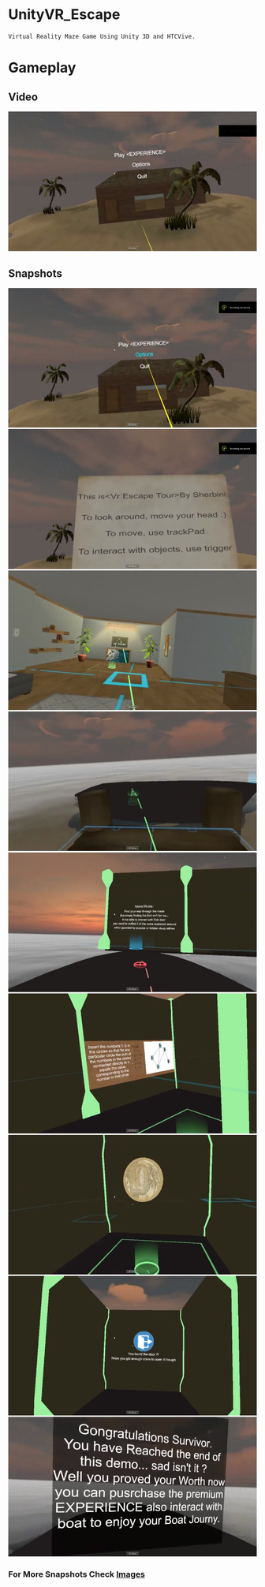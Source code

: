 # UnityVR_Escape
    Virtual Reality Maze Game Using Unity 3D and HTCVive.

# Gameplay

## Video
[![Alt text](<images/img (1).jpg>)](https://youtu.be/sxVu3d4HMBA "Click to play")


## Snapshots

![Alt Text](<Images/img (2).jpg>)
![Alt Text](<Images/img (3).jpg>)
![Alt Text](<Images/img (5).jpg>)
![Alt Text](<Images/img (10).jpg>)
![Alt Text](<Images/img (15).jpg>)
![Alt Text](<Images/img (17).jpg>)
![Alt Text](<Images/img (20).jpg>)
![Alt Text](<Images/img (21).jpg>)
![Alt Text](<Images/img (24).jpg>)

### For More Snapshots Check [Images](<images>)


